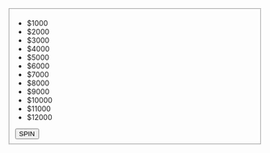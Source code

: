 <fieldset class="ui-wheel-of-fortune">
  <ul>
    <li>$1000</li>
    <li>$2000</li>
    <li>$3000</li>
    <li>$4000</li>
    <li>$5000</li>
    <li>$6000</li>
    <li>$7000</li>
    <li>$8000</li>
    <li>$9000</li>
    <li>$10000</li>
    <li>$11000</li>
    <li>$12000</li>
  </ul>
  <button type="button">SPIN</button>
</fieldset>
